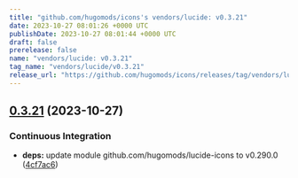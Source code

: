 ```yaml
---
title: "github.com/hugomods/icons's vendors/lucide: v0.3.21"
date: 2023-10-27 08:01:26 +0000 UTC
publishDate: 2023-10-27 08:01:44 +0000 UTC
draft: false
prerelease: false
name: "vendors/lucide: v0.3.21"
tag_name: "vendors/lucide/v0.3.21"
release_url: "https://github.com/hugomods/icons/releases/tag/vendors/lucide/v0.3.21"
---
```


## [0.3.21](https://github.com/hugomods/icons/compare/vendors/lucide/v0.3.20...vendors/lucide/v0.3.21) (2023-10-27)


### Continuous Integration

* **deps:** update module github.com/hugomods/lucide-icons to v0.290.0 ([4cf7ac6](https://github.com/hugomods/icons/commit/4cf7ac6610f8f185f33739dacf2946d0a81f8cc2))
